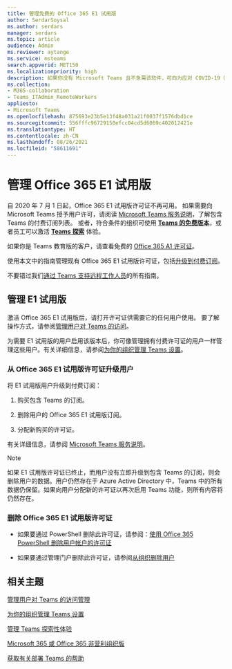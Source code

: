 ```yaml
---
title: 管理免费的 Office 365 E1 试用版
author: SerdarSoysal
ms.author: serdars
manager: serdars
ms.topic: article
audience: Admin
ms.reviewer: aytange
ms.service: msteams
search.appverid: MET150
ms.localizationpriority: high
description: 如果你没有 Microsoft Teams 且不急需该软件，可向为应对 COVID-19（冠状病毒）疫情爆发而需要远程工作或在家办公的用户推广 Office 365 E1 试用版。
ms.collection:
- M365-collaboration
- Teams_ITAdmin_RemoteWorkers
appliesto:
- Microsoft Teams
ms.openlocfilehash: 875693e23b5e13f48a031a21f0037f1576dbd1ce
ms.sourcegitcommit: 556fffc96729150efcc04cd5d6069c402012421e
ms.translationtype: HT
ms.contentlocale: zh-CN
ms.lasthandoff: 08/26/2021
ms.locfileid: "58611691"
---
```

# <a name="manage-the-office-365-e1-trial"></a>管理 Office 365 E1 试用版

自 2020 年 7 月 1 日起，Office 365 E1 试用版许可证不再可用。 如果需要向 Microsoft Teams 授予用户许可，请阅读 [Microsoft Teams 服务说明](/office365/servicedescriptions/teams-service-description)，了解包含 Teams 的付费订阅列表。 或者，符合条件的组织可使用 **[Teams 的免费版本](https://support.office.com/article/Welcome-to-Microsoft-Teams-free-6d79a648-6913-4696-9237-ed13de64ae3c)**，或者员工可以激活 **[Teams 探索](teams-exploratory.md)** 体验。

如果你是 Teams 教育版的客户，请查看免费的 [Office 365 A1 许可证](teams-edu-licensing.md)。

使用本文中的指南管理现有 Office 365 E1 试用版许可证，包括[升级到付费订阅](#upgrade-users-from-the-office-365-e1-trial-license)。

不要错过我们[通过 Teams 支持远程工作人员](support-remote-work-with-teams.md)的所有指南。

## <a name="manage-the-e1-trial"></a>管理 E1 试用版

激活 Office 365 E1 试用版后，请打开许可证供需要它的任何用户使用。 要了解操作方式，请参阅[管理用户对 Teams 的访问](user-access.md)。


为需要 E1 试用版的用户启用该版本后，你可像管理拥有付费许可证的用户一样管理这些用户。有关详细信息，请参阅[为你的组织管理 Teams 设置](enable-features-office-365.md)。



### <a name="upgrade-users-from-the-office-365-e1-trial-license"></a>从 Office 365 E1 试用版许可证升级用户

将 E1 试用版用户升级到付费订阅：

1. 购买包含 Teams 的订阅。

2. 删除用户的 Office 365 E1 试用版订阅。

3. 分配新购买的许可证。

有关详细信息，请参阅 [Microsoft Teams 服务说明](/office365/servicedescriptions/teams-service-description)。

> [!NOTE]
> 如果  E1 试用版许可证已终止，而用户没有立即升级到包含 Teams 的订阅，则会删除用户的数据。用户仍然存在于 Azure Active Directory 中，Teams 中的所有数据仍保留。如果向用户分配新的许可证以再次启用 Teams 功能，则所有内容将仍然存在。 

### <a name="remove-an-office-365-e1-trial-license"></a>删除 Office 365 E1 试用版许可证

- 如果要通过 PowerShell 删除此许可证，请参阅：[使用 Office 365 PowerShell 删除用户帐户的许可证](/office365/enterprise/powershell/remove-licenses-from-user-accounts-with-office-365-powershell)

- 如果要通过管理门户删除此许可证，请参阅[从组织删除用户](/microsoft-365/admin/add-users/delete-a-user)

## <a name="related-topics"></a>相关主题

[管理用户对 Teams 的访问管理](user-access.md)

[为你的组织管理 Teams 设置](enable-features-office-365.md)

[管理 Teams 探索性体验](teams-exploratory.md)

[Microsoft 365 或 Office 365 非营利组织版](https://www.microsoft.com/microsoft-365/nonprofit/office-365-nonprofit)

[获取有关部署 Teams 的帮助](https://go.microsoft.com/fwlink/?linkid=780698)